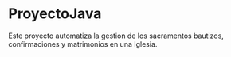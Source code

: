 # ProyectoJava
 Este proyecto automatiza la gestion de los sacramentos bautizos, confirmaciones y matrimonios en una Iglesia.
